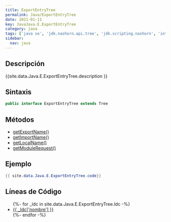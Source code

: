 ```yaml
---
title: ExportEntryTree
permalink: Java/ExportEntryTree
date: 2021-01-11
key: JavaJava.E.ExportEntryTree
category: java
tags: ['java se', 'jdk.nashorn.api.tree', 'jdk.scripting.nashorn', 'interface java', 'Java 1.0']
sidebar: 
  nav: java
---
```


## Descripción
{{site.data.Java.E.ExportEntryTree.description }}

## Sintaxis
~~~java
public interface ExportEntryTree extends Tree
~~~

## Métodos
* [getExportName()](/Java/ExportEntryTree/getExportName)
* [getImportName()](/Java/ExportEntryTree/getImportName)
* [getLocalName()](/Java/ExportEntryTree/getLocalName)
* [getModuleRequest()](/Java/ExportEntryTree/getModuleRequest)

## Ejemplo
~~~java
{{ site.data.Java.E.ExportEntryTree.code}}
~~~

## Líneas de Código
<ul>
{%- for _ldc in site.data.Java.E.ExportEntryTree.ldc -%}
   <li>
       <a href="{{_ldc['url'] }}">{{ _ldc['nombre'] }}</a>
   </li>
{%- endfor -%}
</ul>

